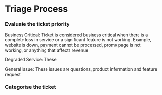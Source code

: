 # Triage Process
### Evaluate the ticket priority
Business Critical: Ticket is considered business critical when there is a complete loss in service or a significant feature is not working. Example, website is down, payment cannot be processed, promo page is not working, or anything that affects revenue

Degraded Service: These 

General Issue: These issues are questions, product information and feature request
### Categorise the ticket
